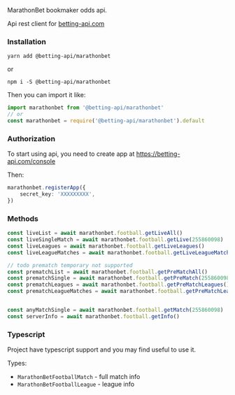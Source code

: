 MarathonBet bookmaker odds api. 

Api rest client for [betting-api.com](https://betting-api.com)


### Installation

`yarn add @betting-api/marathonbet`

or

`npm i -S @betting-api/marathonbet`


Then you can import it like:

```typescript
import marathonbet from '@betting-api/marathonbet'
// or
const marathonbet = require('@betting-api/marathonbet').default
```


### Authorization

To start using api, you need to create app at 
https://betting-api.com/console

Then:

```typescript
marathonbet.registerApp({
    secret_key: 'XXXXXXXXX',
})
```


### Methods

```typescript
const liveList = await marathonbet.football.getLiveAll()
const liveSingleMatch = await marathonbet.football.getLive(255860098)
const liveLeagues = await marathonbet.football.getLiveLeagues()
const liveLeagueMatches = await marathonbet.football.getLiveLeagueMatches('league_id')

// todo prematch temporary not supported
const prematchList = await marathonbet.football.getPreMatchAll()
const prematchSingle = await marathonbet.football.getPreMatch(255860098)
const prematchLeagues = await marathonbet.football.getPreMatchLeagues()
const prematchLeagueMatches = await marathonbet.football.getPreMatchLeagueMatches('league_id')


const anyMatchSingle = await marathonbet.football.getMatch(255860098)
const serverInfo = await marathonbet.football.getInfo()
```



### Typescript

Project have typescript support and you may find useful to use it.

Types:
- `MarathonBetFootballMatch` - full match info
- `MarathonBetFootballLeague` - league info
